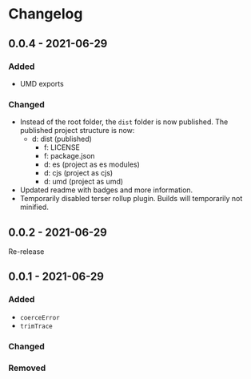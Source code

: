 # Changelog

## 0.0.4 - 2021-06-29

### Added

- UMD exports

### Changed

- Instead of the root folder, the `dist` folder is now published. The published project structure is now:
  - d: dist (published)
    - f: LICENSE
    - f: package.json
    - d: es (project as es modules)
    - d: cjs (project as cjs)
    - d: umd (project as umd)
- Updated readme with badges and more information.
- Temporarily disabled terser rollup plugin. Builds will temporarily not minified.

## 0.0.2 - 2021-06-29

Re-release

## 0.0.1 - 2021-06-29

### Added

- `coerceError`
- `trimTrace`

### Changed

### Removed
